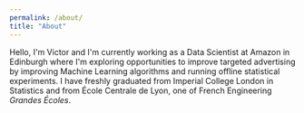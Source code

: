 ```yaml
---
permalink: /about/
title: "About"
---
```


Hello, I'm Victor and I'm currently working as a Data Scientist at Amazon in Edinburgh where I'm exploring opportunities to improve targeted advertising by improving Machine Learning algorithms and running offline statistical experiments. I have freshly graduated from Imperial College London in Statistics and from École Centrale de Lyon, one of French Engineering <em>Grandes Écoles</em>. 